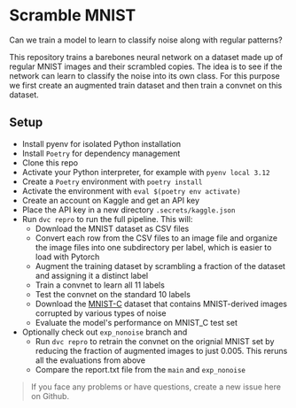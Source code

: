 # Scramble MNIST 
Can we train a model to learn to classify noise along with regular patterns?

This repository trains a barebones neural network on a dataset made up of regular MNIST images and their scrambled copies. The idea is to see if the network can learn to classify the noise into its own class. For this purpose we first create an augmented train dataset and then train a convnet on this dataset. 

## Setup
- Install pyenv for isolated Python installation
- Install `Poetry` for dependency management
- Clone this repo
- Activate your Python interpreter, for example with `pyenv local 3.12`
- Create a `Poetry` environment with `poetry install`
- Activate the environment with `eval $(poetry env activate)`
- Create an account on Kaggle and get an API key
- Place the API key in a new directory `.secrets/kaggle.json`
- Run `dvc repro` to run the full pipeline. This will:
    - Download the MNIST dataset as CSV files
    - Convert each row from the CSV files to an image file and organize the image files into one subdirectory per label, which is easier to load with Pytorch
    - Augment the training dataset by scrambling a fraction of the dataset and assigning it a distinct label
    - Train a convnet to learn all 11 labels
    - Test the convnet on the standard 10 labels 
    - Download the [MNIST-C][MNIST_C] dataset that contains MNIST-derived images corrupted by various types of noise
    - Evaluate the model's performance on MNIST_C test set
- Optionally check out `exp_nonoise` branch and
    - Run `dvc repro` to retrain the convnet on the orignial MNIST set by reducing the fraction of augmented images to just 0.005. This reruns all the evaluations from above
    - Compare the report.txt file from the `main` and `exp_nonoise`


> If you face any problems or have questions, create a new issue here on Github.

[MNIST_C]: https://github.com/google-research/mnist-c
